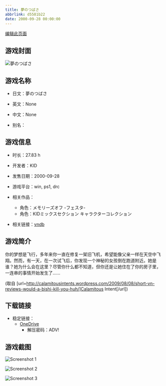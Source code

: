```yaml
---
title: 夢のつばさ
abbrlink: d5581b22
date: 2000-09-28 00:00:00
---
```

[编辑此页面](https://github.com/ACG-3/ADV3-source/blob/main/source/_posts/games/%E5%A4%A2%E3%81%AE%E3%81%A4%E3%81%B0%E3%81%95.md)

## 游戏封面

![夢のつばさ](https://pan.timero.xyz/d/onedrive/img_lib_001/%E5%A4%A2%E3%81%AE%E3%81%A4%E3%81%B0%E3%81%95_cover.avif)


## 游戏名称

- 日文：夢のつばさ
- 英文：None
- 中文：None

- 别名：


## 游戏信息

- 时长：27.83 h
- 开发者：KID
- 发售日期：2000-09-28
- 游戏平台：win, ps1, drc
- 相关作品：
   - 角色：メモリーズオフ -フェスタ-
   - 角色：KIDミックスセクション キャラクターコレクション

- 相关链接：[vndb](https://vndb.org/v5850)


## 游戏简介

你的梦想是飞行，多年来你一直在修复一架旧飞机，希望能像父亲一样在天空中飞翔。然而，有一天，在一次试飞后，你发现一个神秘的女孩倒在跑道附近。她是谁？她为什么会在这里？尽管你什么都不知道，但你还是让她住在了你的房子里，一连串的事情开始发生了......

(取自 [url=http://calamitousintents.wordpress.com/2009/08/08/short-vn-reviews-would-a-bishi-kill-you-huh/]Calamitous Intent[/url])


## 下载链接

- 稳定链接：
    - [OneDrive](https://pan.timero.xyz/onedrive/adv_lib_001/%E5%A4%A2%E3%81%AE%E3%81%A4%E3%81%B0%E3%81%95)
        - 解压密码：ADV!



## 游戏截图


![Screenshot 1](https://pan.timero.xyz/d/onedrive/img_lib_001/%E5%A4%A2%E3%81%AE%E3%81%A4%E3%81%B0%E3%81%95_Screenshot_1.avif)

![Screenshot 2](https://pan.timero.xyz/d/onedrive/img_lib_001/%E5%A4%A2%E3%81%AE%E3%81%A4%E3%81%B0%E3%81%95_Screenshot_2.avif)

![Screenshot 3](https://pan.timero.xyz/d/onedrive/img_lib_001/%E5%A4%A2%E3%81%AE%E3%81%A4%E3%81%B0%E3%81%95_Screenshot_3.avif)

